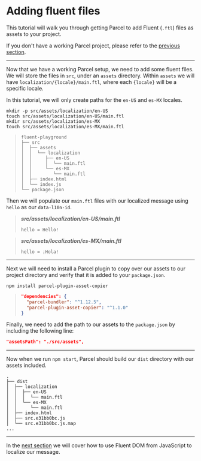 # Adding fluent files

This tutorial will walk you through getting Parcel to add Fluent (`.ftl`) files as assets to your project.

If you don't have a working Parcel project, please refer to the [previous section](./project-setup.md).

---

Now that we have a working Parcel setup, we need to add some fluent files. We will store the files in `src`, under an `assets` directory. Within `assets` we will have `localization/{locale}/main.ftl`, where each `{locale}` will be a specific locale.

In this tutorial, we will only create paths for the `en-US` and `es-MX` locales.

```
mkdir -p src/assets/localization/en-US
touch src/assets/localization/en-US/main.ftl
mkdir src/assets/localization/es-MX
touch src/assets/localization/es-MX/main.ftl
```
> ```
> fluent-playground
> ├── src
> │  ├── assets
> │  │  └── localization
> │  │     ├── en-US
> │  │     │  └── main.ftl
> │  │     └── es-MX
> │  │        └── main.ftl
> │  ├── index.html
> │  └── index.js
> └── package.json
> ```

Then we will populate our `main.ftl` files with our localized message using `hello` as our `data-l10n-id`.

> **_src/assets/localization/en-US/main.ftl_**
> ```
> hello = Hello!
> ```

> **_src/assets/localization/es-MX/main.ftl_**
> ```
> hello = ¡Hola!
> ```

---

Next we will need to install a Parcel plugin to copy over our assets to our project directory and verify that it is added to your `package.json`.

```
npm install parcel-plugin-asset-copier
```
> ```json
> "dependencies": {
>   "parcel-bundler": "^1.12.5",
>   "parcel-plugin-asset-copier": "^1.1.0"
> }
> ```

Finally, we need to add the path to our assets to the `package.json` by including the following line:

```json
"assetsPath": "./src/assets",
```

---

Now when we run `npm start`, Parcel should build our `dist` directory with our assets included.

```
.
├── dist
│  ├── localization
│  │  ├── en-US
│  │  │  └── main.ftl
│  │  └── es-MX
│  │     └── main.ftl
│  ├── index.html
│  ├── src.e31bb0bc.js
│  └── src.e31bb0bc.js.map
...
```

---

In the [next section](using-fluent.md) we will cover how to use Fluent DOM from JavaScript to localize our message.
